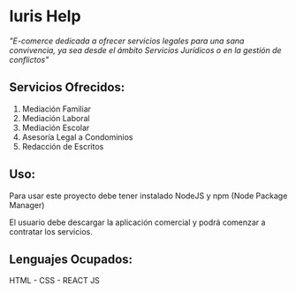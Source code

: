 # Iuris Help 
*"E-comerce dedicada a ofrecer servicios legales para una sana convivencia, ya sea desde el ámbito
Servicios Jurídicos 
o en la gestión de conflictos"* 

## Servicios Ofrecidos: 
1. Mediación Familiar 
2. Mediación Laboral 
3. Mediación Escolar 
4. Asesoría Legal a Condominios
5. Redacción de Escritos

## Uso:
Para usar este proyecto debe tener instalado NodeJS y npm (Node Package Manager)

El usuario debe descargar la aplicación comercial y podrá comenzar a contratar los servicios. 

## Lenguajes Ocupados: 
HTML - CSS - REACT JS 
